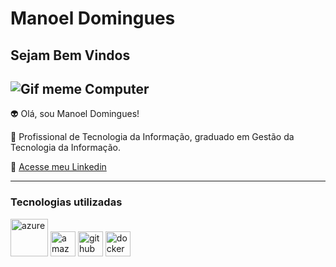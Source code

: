 # Manoel Domingues

## Sejam Bem Vindos ##

![Gif meme Computer](https://media.tenor.com/vnrEB7ikxSkAAAAM/drake-laptop-drake.gif)
---------

👽 Olá, sou Manoel Domingues!

💬 Profissional de Tecnologia da Informação, graduado em  Gestão da Tecnologia da Informação.

📧 [ Acesse meu Linkedin](https://www.linkedin.com/in/manoeldomingues)

-----

### Tecnologias utilizadas 

<img src="https://cdn.jsdelivr.net/gh/devicons/devicon@latest/icons/azure/azure-original-wordmark.svg" alt="azure" width="60">
<img src="https://cdn.jsdelivr.net/gh/devicons/devicon@latest/icons/amazonwebservices/amazonwebservices-original-wordmark.svg" alt="amazonwebservices" width="40">
<img src="https://cdn.jsdelivr.net/gh/devicons/devicon@latest/icons/github/github-original-wordmark.svg" alt="github" width="40">
<img src="https://cdn.jsdelivr.net/gh/devicons/devicon@latest/icons/docker/docker-original-wordmark.svg" alt="docker" width="40">



